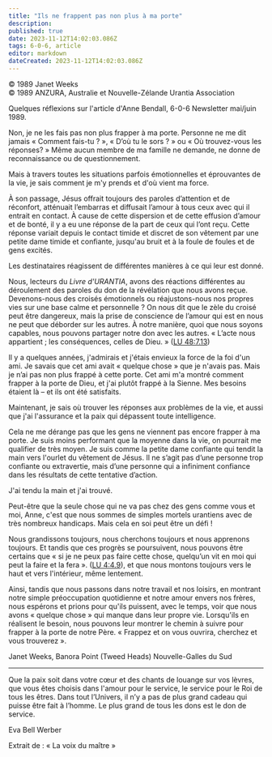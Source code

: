 ```yaml
---
title: "Ils ne frappent pas non plus à ma porte"
description: 
published: true
date: 2023-11-12T14:02:03.086Z
tags: 6-0-6, article
editor: markdown
dateCreated: 2023-11-12T14:02:03.086Z
---
```



<p class="v-card v-sheet theme--light grey lighten-3 px-2 py-1">© 1989 Janet Weeks<br>© 1989 ANZURA, Australie et Nouvelle-Zélande Urantia Association</p>


Quelques réflexions sur l'article d'Anne Bendall, 6-0-6 Newsletter mai/juin 1989.

Non, je ne les fais pas non plus frapper à ma porte. Personne ne me dit jamais « Comment fais-tu ? », « D’où tu le sors ? » ou « Où trouvez-vous les réponses? » Même aucun membre de ma famille ne demande, ne donne de reconnaissance ou de questionnement.

Mais à travers toutes les situations parfois émotionnelles et éprouvantes de la vie, je sais comment je m'y prends et d'où vient ma force.

À son passage, Jésus offrait toujours des paroles d’attention et de réconfort, atténuait l’embarras et diffusait l’amour à tous ceux avec qui il entrait en contact. À cause de cette dispersion et de cette effusion d’amour et de bonté, il y a eu une réponse de la part de ceux qui l’ont reçu. Cette réponse variait depuis le contact timide et discret de son vêtement par une petite dame timide et confiante, jusqu'au bruit et à la foule de foules et de gens excités.

Les destinataires réagissent de différentes manières à ce qui leur est donné.

Nous, lecteurs du _Livre d'URANTIA_, avons des réactions différentes au déroulement des paroles du don de la révélation que nous avons reçue. Devenons-nous des croisés émotionnels ou réajustons-nous nos propres vies sur une base calme et personnelle ? On nous dit que le zèle du croisé peut être dangereux, mais la prise de conscience de l’amour qui est en nous ne peut que déborder sur les autres. À notre manière, quoi que nous soyons capables, nous pouvons partager notre don avec les autres. « L’acte nous appartient ; les conséquences, celles de Dieu. » (<a id="a24_560"></a>[LU 48:7.13](/fr/The_Urantia_Book/48#p7_13))

Il y a quelques années, j'admirais et j'étais envieux la force de la foi d'un ami. Je savais que cet ami avait « quelque chose » que je n'avais pas. Mais je n’ai pas non plus frappé à cette porte. Cet ami m'a montré comment frapper à la porte de Dieu, et j'ai plutôt frappé à la Sienne. Mes besoins étaient là – et ils ont été satisfaits.

Maintenant, je sais où trouver les réponses aux problèmes de la vie, et aussi que j'ai l'assurance et la paix qui dépassent toute intelligence.

Cela ne me dérange pas que les gens ne viennent pas encore frapper à ma porte. Je suis moins performant que la moyenne dans la vie, on pourrait me qualifier de très moyen. Je suis comme la petite dame confiante qui tendit la main vers l'ourlet du vêtement de Jésus. Il ne s’agit pas d’une personne trop confiante ou extravertie, mais d’une personne qui a infiniment confiance dans les résultats de cette tentative d’action.

J'ai tendu la main et j'ai trouvé.

Peut-être que la seule chose qui ne va pas chez des gens comme vous et moi, Anne, c'est que nous sommes de simples mortels urantiens avec de très nombreux handicaps. Mais cela en soi peut être un défi !

Nous grandissons toujours, nous cherchons toujours et nous apprenons toujours. Et tandis que ces progrès se poursuivent, nous pouvons être certains que « si je ne peux pas faire cette chose, quelqu’un vit en moi qui peut la faire et la fera ». (<a id="a36_245"></a>[LU 4:4.9](/fr/The_Urantia_Book/4#p4_9)), et que nous montons toujours vers le haut et vers l'intérieur, même lentement.

Ainsi, tandis que nous passons dans notre travail et nos loisirs, en montrant notre simple préoccupation quotidienne et notre amour envers nos frères, nous espérons et prions pour qu'ils puissent, avec le temps, voir que nous avons « quelque chose » qui manque dans leur propre vie. Lorsqu'ils en réalisent le besoin, nous pouvons leur montrer le chemin à suivre pour frapper à la porte de notre Père. « Frappez et on vous ouvrira, cherchez et vous trouverez ».

Janet Weeks, Banora Point (Tweed Heads) Nouvelle-Galles du Sud

---

Que la paix soit dans votre cœur et des chants de louange sur vos lèvres, que vous êtes choisis dans l'amour pour le service, le service pour le Roi de tous les êtres. Dans tout l’Univers, il n’y a pas de plus grand cadeau qui puisse être fait à l’homme. Le plus grand de tous les dons est le don de service.

Eva Bell Werber

Extrait de : « La voix du maître »

